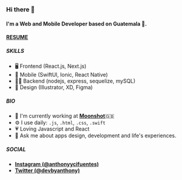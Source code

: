 ### Hi there 👋

#### I'm a Web and Mobile Developer based on Guatemala 🚀.
#### [**RESUME**](https://drive.google.com/file/d/1vMy1gvI7CwG2-eOwbF91oaBTyfn7Cs9T/view?usp=sharing)

##### SKILLS

- 🖥️ Frontend (React.js, Next.js)
- 📱 Mobile (SwiftUI, Ionic, React Native)
- 👨‍💻 Backend (nodejs, express, sequelize, mySQL)
- 🎨 Design (Illustrator, XD, Figma)

##### BIO

- 🏢 I'm currently working at [**Moonshot**](https://www.moonshot.partners/)🇬🇧
- ⚙️ I use daily: `.js`, `.html`, `.css`, `.swift`
- 💗 Loving Javascript and React
- 💬 Ask me about apps design, development and life's experiences. 



##### SOCIAL
- [**Instagram (@anthonyycifuentes)**](https://www.instagram.com/anthonyycifuentes/)
- [**Twitter (@devbyanthony)**](https://twitter.com/devbyanthony)
